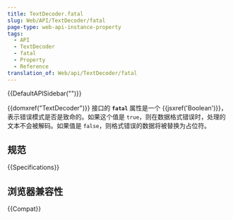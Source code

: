 ```yaml
---
title: TextDecoder.fatal
slug: Web/API/TextDecoder/fatal
page-type: web-api-instance-property
tags:
  - API
  - TextDecoder
  - fatal
  - Property
  - Reference
translation_of: Web/api/TextDecoder/fatal
---
```

{{DefaultAPISidebar("")}}

{{domxref("TextDecoder")}} 接口的 **`fatal`** 属性是一个 {{jsxref('Boolean')}}，表示错误模式是否是致命的。如果这个值是 `true`，则在数据格式错误时，处理的文本不会被解码。如果值是 `false`，则格式错误的数据将被替换为占位符。

## 规范

{{Specifications}}

## 浏览器兼容性

{{Compat}}

